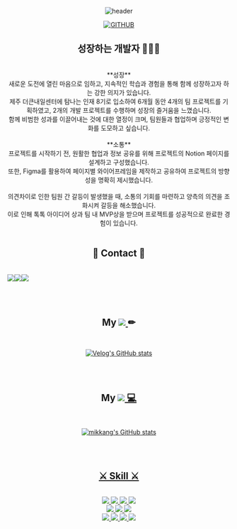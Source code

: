 <div align="center"> 
  
![header](https://capsule-render.vercel.app/api?type=waving&color=timeGradient&text=Problem-Solving%20Creator%20✨&animation=twinkling&fontSize=35&fontAlignY=40&fontAlign=70&height=250)

[![GITHUB](https://hits.seeyoufarm.com/api/count/incr/badge.svg?url=https%3A%2F%2Fgithub.com%2Fm1kkang&count_bg=%23A5AE83&title_bg=%23555555&icon=github.svg&icon_color=%23E7E7E7&title=Github&edge_flat=false)](https://hits.seeyoufarm.com)

<h2> 성장하는 개발자 👩🏻‍💻</h2>
<br/>
**성장**
<br/>
새로운 도전에 열린 마음으로 임하고, 지속적인 학습과 경험을 통해 함께 성장하고자 하는 강한 의지가 있습니다. <br/>
제주 더큰내일센터에 탐나는 인재 8기로 입소하여 6개월 동안 4개의 팀 프로젝트를 기획하였고, 2개의 개발 프로젝트를 수행하며 성장의 즐거움을 느꼈습니다. <br/>
함께 비범한 성과를 이끌어내는 것에 대한 열정이 크며, 팀원들과 협업하며 긍정적인 변화를 도모하고 싶습니다. <br/>
<br/>
**소통**
<br/>
프로젝트를 시작하기 전, 원활한 협업과 정보 공유를 위해 프로젝트의 Notion 페이지를 설계하고 구성했습니다. <br/>
또한, Figma를 활용하여 페이지별 와이어프레임을 제작하고 공유하여 프로젝트의 방향성을 명확히 제시했습니다. <br/>
<br/>
의견차이로 인한 팀원 간 갈등이 발생했을 때, 소통의 기회를 마련하고 양측의 의견을 조화시켜 갈등을 해소했습니다. <br/>
이로 인해 톡톡 아이디어 상과 팀 내 MVP상을 받으며 프로젝트를 성공적으로 완료한 경험이 있습니다. 
<br/>
<br/>
<h2> 📲 Contact 📳 </h2>
<br/>

<div style="display:flex; flex-direction:row;">
    <a href="https://open.kakao.com/me/mikkang/">
        <img src="https://img.shields.io/badge/kakaotalk-FFCD00?style=for-the-badge&logo=kakaotalk&logoColor=white">
    <a href="https://discord.com/users/374712310041935872/">
        <img src="https://img.shields.io/badge/discord-5865F2?style=for-the-badge&logo=discord&logoColor=white">      
    <a href="https://www.instagram.com/_mikkang/">
        <img src="https://img.shields.io/badge/Instagram-E4405F?style=for-the-badge&logo=Instagram&logoColor=white"> 
    </a>
</div>
<br/>
<br/>
<br/>
<h2> My   
    <a href="https://velog.io/@yhj4132">
        <img src="https://img.shields.io/badge/velog-20C997?style=for-the-badge&logo=velog&logoColor=white"> 
    </a> ✏ </h2>
    <br/>
  
[![Velog's GitHub stats](https://velog-readme-stats.vercel.app/api?name=yhj4132)](https://github.com/eungyeole/velog-readme-stats)

<br/>
<br/>

<h2> My
    <a href="https://github.com/m1kkang">
      <img src="https://img.shields.io/badge/github-181717?style=for-the-badge&logo=github&logoColor=white"> 💻 </h2>
<br/>

![mikkang's GitHub stats](https://github-readme-stats.vercel.app/api?username=m1kkang&show_icons=true&theme=transparent)

<br/>
<br/>

<h2> ⚔ Skill ⚔ </h2>
<br/>
<div>
<img src="https://img.shields.io/badge/html5-E34F26?style=for-the-badge&logo=html5&logoColor=white">
  <img src="https://img.shields.io/badge/css3-1572B6?style=for-the-badge&logo=css3&logoColor=white">
  <img src="https://img.shields.io/badge/Redux-593D88?style=for-the-badge&logo=redux&logoColor=white">
  <img src="https://img.shields.io/badge/React-20232A?style=for-the-badge&logo=react&logoColor=61DAFB">
  <div></div>
  <img src="https://img.shields.io/badge/reactrouter-CA4245?style=for-the-badge&logo=reactrouter&logoColor=white">
  <img src="https://img.shields.io/badge/javascript-F7DF1E?style=for-the-badge&logo=javascript&logoColor=white">
  <img src="https://img.shields.io/badge/typescript-3178C6?style=for-the-badge&logo=typescript&logoColor=white">
  <div></div>
  <img src="https://img.shields.io/badge/bootstrap-7952B3?style=for-the-badge&logo=bootstrap&logoColor=white">
  <img src="https://img.shields.io/badge/styledcomponents-DB7093?style=for-the-badge&logo=styledcomponents&logoColor=white">
  <img src="https://img.shields.io/badge/notion-000000?style=for-the-badge&logo=notion&logoColor=white">
  <img src="https://img.shields.io/badge/slack-4A154B?style=for-the-badge&logo=slack&logoColor=white">

</div>
<br/>
<br/>
<br/>


</div>


